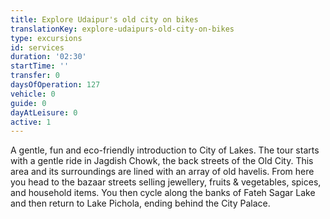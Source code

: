 ```yaml
---
title: Explore Udaipur's old city on bikes
translationKey: explore-udaipurs-old-city-on-bikes
type: excursions
id: services
duration: '02:30'
startTime: ''
transfer: 0
daysOfOperation: 127
vehicle: 0
guide: 0
dayAtLeisure: 0
active: 1
---
```

A gentle, fun and eco-friendly introduction to City of Lakes. The tour starts with a gentle ride in Jagdish Chowk, the back streets of the Old City. This area and its surroundings are lined with an array of old havelis. From here you head to the bazaar streets selling jewellery, fruits & vegetables, spices, and household items. You then cycle along the banks of Fateh Sagar Lake and then return to Lake Pichola, ending behind the City Palace.